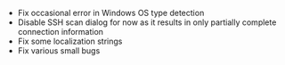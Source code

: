 - Fix occasional error in Windows OS type detection
- Disable SSH scan dialog for now as it results in only partially complete connection information
- Fix some localization strings
- Fix various small bugs